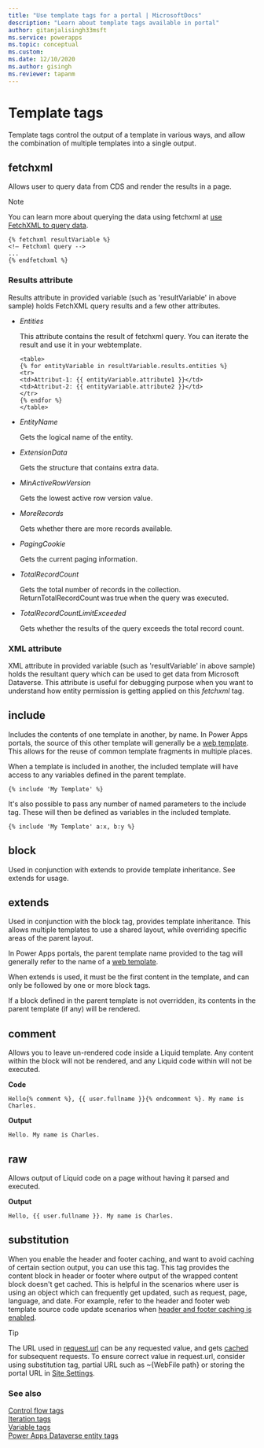 ```yaml
---
title: "Use template tags for a portal | MicrosoftDocs"
description: "Learn about template tags available in portal"
author: gitanjalisingh33msft
ms.service: powerapps
ms.topic: conceptual
ms.custom: 
ms.date: 12/10/2020
ms.author: gisingh
ms.reviewer: tapanm
---
```


# Template tags

Template tags control the output of a template in various ways, and allow the combination of multiple templates into a single output.

## fetchxml

Allows user to query data from CDS and render the results in a page.

> [!NOTE]
> You can learn more about querying the data using fetchxml at [use FetchXML to query data](https://docs.microsoft.com/powerapps/developer/common-data-service/use-fetchxml-construct-query).

```
{% fetchxml resultVariable %}
<!— Fetchxml query -->
...
{% endfetchxml %}
```

### Results attribute

Results attribute in provided variable (such as 'resultVariable' in above sample) holds FetchXML query results and a few other attributes.

- *Entities*

    This attribute contains the result of fetchxml query. You can iterate the result and use it in your webtemplate.

    ```
    <table> 
    {% for entityVariable in resultVariable.results.entities %} 
    <tr> 
    <td>Attribut-1: {{ entityVariable.attribute1 }}</td> 
    <td>Attribut-2: {{ entityVariable.attribute2 }}</td> 
    </tr> 
    {% endfor %} 
    </table> 
    ```

- *EntityName*

    Gets the logical name of the entity.

- *ExtensionData*

    Gets the structure that contains extra data.

- *MinActiveRowVersion*

    Gets the lowest active row version value.

- *MoreRecords*

    Gets whether there are more records available.

- *PagingCookie*

    Gets the current paging information.

- *TotalRecordCount*

    Gets the total number of records in the collection. <br/>
    ReturnTotalRecordCount was true when the query was executed.

- *TotalRecordCountLimitExceeded*

    Gets whether the results of the query exceeds the total record count.

### XML attribute

XML attribute in provided variable (such as 'resultVariable' in above sample) holds the resultant query which can be used to get data from Microsoft Dataverse. This attribute is useful for debugging purpose when you want to understand how entity permission is getting applied on this *fetchxml* tag.  

## include

Includes the contents of one template in another, by name. In Power Apps portals, the source of this other template will generally be a [web template](store-content-web-templates.md). This allows for the reuse of common template fragments in multiple places.  

When a template is included in another, the included template will have access to any variables defined in the parent template.

`{% include 'My Template' %}`

It's also possible to pass any number of named parameters to the include tag. These will then be defined as variables in the included template.

`{% include 'My Template' a:x, b:y %}`

## block

Used in conjunction with extends to provide template inheritance. See extends for usage.

## extends

Used in conjunction with the block tag, provides template inheritance. This allows multiple templates to use a shared layout, while overriding specific areas of the parent layout.

In Power Apps portals, the parent template name provided to the tag will generally refer to the name of a [web template](store-content-web-templates.md).  

When extends is used, it must be the first content in the template, and can only be followed by one or more block tags.

If a block defined in the parent template is not overridden, its contents in the parent template (if any) will be rendered.

## comment

Allows you to leave un-rendered code inside a Liquid template. Any content within the block will not be rendered, and any Liquid code within will not be executed.

**Code**

`Hello{% comment %}, {{ user.fullname }}{% endcomment %}. My name is Charles.`

**Output**

`Hello. My name is Charles.`

## raw

Allows output of Liquid code on a page without having it parsed and executed.

**Output**

`Hello, {{ user.fullname }}. My name is Charles.`

## substitution

When you enable the header and footer caching, and want to avoid caching of certain section output, you can use this tag. This tag provides the content block in header or footer where output of the wrapped content block doesn't get cached. This is helpful in the scenarios where user is using an object which can frequently get updated, such as request, page, language, and date. For example, refer to the header and footer web template source code update scenarios when [header and footer caching is enabled](../configure/enable-header-footer-output-caching.md).

> [!TIP]
> The URL used in [request.url](liquid-objects.md#request) can be any requested value, and gets [cached](../configure/enable-header-footer-output-caching.md) for subsequent requests. To ensure correct value in request.url, consider using substitution tag, partial URL such as ~\{WebFile path} or storing the portal URL in [Site Settings](../configure/configure-site-settings.md).

### See also

[Control flow tags](control-flow-tags.md)<br>
[Iteration tags](iteration-tags.md)<br>
[Variable tags](variable-tags.md)<br>
[Power Apps Dataverse entity tags](portals-entity-tags.md)

